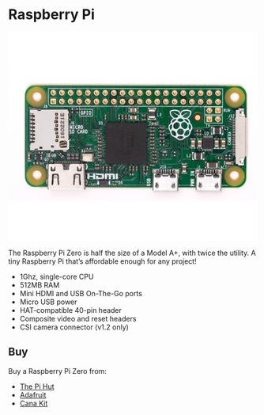 # Raspberry Pi

![Raspberry Pi Zero](raspberry-pi-zero.png)

The Raspberry Pi Zero is half the size of a Model A+, with twice the utility. A tiny Raspberry Pi that’s affordable enough for any project!

- 1Ghz, single-core CPU
- 512MB RAM
- Mini HDMI and USB On-The-Go ports
- Micro USB power
- HAT-compatible 40-pin header
- Composite video and reset headers
- CSI camera connector (v1.2 only)

## Buy

Buy a Raspberry Pi Zero from:

- [The Pi Hut](https://thepihut.com/collections/raspberry-pi/products/raspberry-pi-zero?variant=14062715972)
- [Adafruit](https://www.adafruit.com/product/2885)
- [Cana Kit](https://www.canakit.com/raspberry-pi-zero.html)
